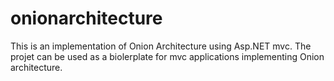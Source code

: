 # onionarchitecture

This is an implementation of Onion Architecture using Asp.NET mvc. The projet can be used as a biolerplate for mvc applications 
implementing Onion architecture.

